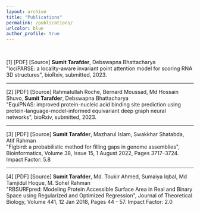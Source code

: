 ```yaml
---
layout: archive
title: "Publications"
permalink: /publications/
urlcolor: blue
author_profile: true
---
```


<style>
    a {
      text-decoration: none; 
    }

    a:hover {
      text-decoration: underline; 
    }
    
</style>

&nbsp;

[1] [[PDF](../files/lociPARSE.pdf)] [[Source](https://github.com/Bhattacharya-Lab/lociPARSE)] **Sumit Tarafder**, Debswapna Bhattacharya <br>
<a href="https://doi.org/10.1101/2023.11.04.565599">"lociPARSE: a locality-aware invariant point attention model for scoring RNA 3D structures"</a>, bioRxiv, submitted, 2023. <br>

---

[2] [[PDF](../files/EquiPNAS.pdf)] [[Source](https://github.com/Bhattacharya-Lab/EquiPNAS)] Rahmatullah Roche, Bernard Moussad, Md Hossain Shuvo, **Sumit Tarafder**, Debswapna Bhattacharya <br>
<a href="https://doi.org/10.1101/2023.09.14.557719">"EquiPNAS: improved protein-nucleic acid binding site prediction using protein-language-model-informed equivariant deep graph neural networks"</a>, bioRxiv, submitted, 2023. <br>

---
[3] [[PDF](../files/Figbird.pdf)] [[Source](https://github.com/SumitTarafder/Figbird)] **Sumit Tarafder**, Mazharul Islam, Swakkhar Shatabda, Atif Rahman <br>
    <a href="https://doi.org/10.1093/bioinformatics/btac404">"Figbird: a probabilistic method for filling gaps in genome assemblies"</a>, Bioinformatics, Volume 38, Issue 15, 1 August 2022, Pages 3717–3724. Impact Factor: 5.8 <br>
    
---

[4] [[PDF](../files/RBSurfPred.pdf)] [[Source](https://github.com/SumitTarafder/RBSURFpred)] **Sumit Tarafder**, Md. Toukir Ahmed, Sumaiya Iqbal, Md Tamjidul Hoque, M. Sohel Rahman <br>
<a href="https://doi.org/10.1016/j.jtbi.2017.12.029">"RBSURFpred: Modeling Protein Accessible Surface Area in Real and Binary Space using Regularized and Optimized Regression"</a>, Journal of Theoretical Biology, Volume 441, 12 Jan 2018, Pages 44 - 57. Impact Factor: 2.0
